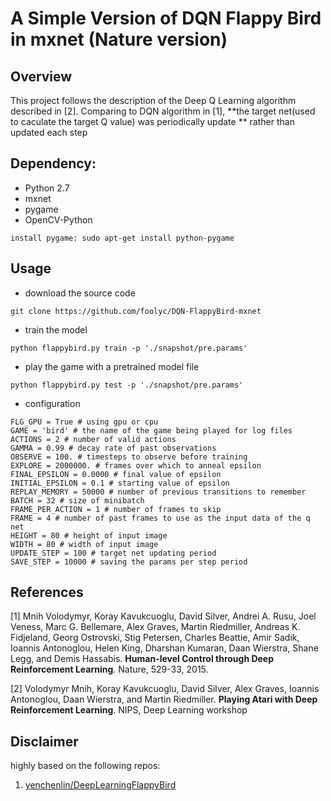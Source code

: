 # A Simple Version of DQN Flappy Bird in mxnet (Nature version)

## Overview
This project follows the description of the Deep Q Learning algorithm described in [2]. Comparing to DQN algorithm in [1], **the target net(used to caculate the target Q value) was periodically update ** rather than updated each step

## Dependency:
* Python 2.7
* mxnet
* pygame
* OpenCV-Python
```
install pygame: sudo apt-get install python-pygame
```
## Usage

- download the source code

```
git clone https://github.com/foolyc/DQN-FlappyBird-mxnet
```

- train the model 


```
python flappybird.py train -p './snapshot/pre.params'
```

- play the game with a pretrained model file

```
python flappybird.py test -p './snapshot/pre.params'
```

- configuration

```
FLG_GPU = True # using gpu or cpu
GAME = 'bird' # the name of the game being played for log files
ACTIONS = 2 # number of valid actions
GAMMA = 0.99 # decay rate of past observations
OBSERVE = 100. # timesteps to observe before training
EXPLORE = 2000000. # frames over which to anneal epsilon
FINAL_EPSILON = 0.0000 # final value of epsilon
INITIAL_EPSILON = 0.1 # starting value of epsilon
REPLAY_MEMORY = 50000 # number of previous transitions to remember
BATCH = 32 # size of minibatch
FRAME_PER_ACTION = 1 # number of frames to skip
FRAME = 4 # number of past frames to use as the input data of the q net
HEIGHT = 80 # height of input image
WIDTH = 80 # width of input image
UPDATE_STEP = 100 # target net updating period
SAVE_STEP = 10000 # saving the params per step period
```


## References

[1] Mnih Volodymyr, Koray Kavukcuoglu, David Silver, Andrei A. Rusu, Joel Veness, Marc G. Bellemare, Alex Graves, Martin Riedmiller, Andreas K. Fidjeland, Georg Ostrovski, Stig Petersen, Charles Beattie, Amir Sadik, Ioannis Antonoglou, Helen King, Dharshan Kumaran, Daan Wierstra, Shane Legg, and Demis Hassabis. **Human-level Control through Deep Reinforcement Learning**. Nature, 529-33, 2015.

[2] Volodymyr Mnih, Koray Kavukcuoglu, David Silver, Alex Graves, Ioannis Antonoglou, Daan Wierstra, and Martin Riedmiller. **Playing Atari with Deep Reinforcement Learning**. NIPS, Deep Learning workshop


## Disclaimer
highly based on the following repos:

1. [yenchenlin/DeepLearningFlappyBird](https://github.com/yenchenlin/DeepLearningFlappyBird)
